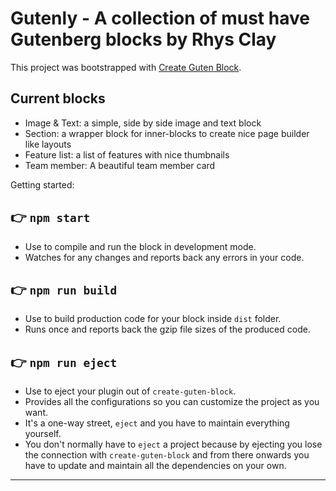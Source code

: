 # Gutenly - A collection of must have Gutenberg blocks by Rhys Clay

This project was bootstrapped with [Create Guten Block](https://github.com/ahmadawais/create-guten-block).

## Current blocks

* Image & Text: a simple, side by side image and text block
* Section: a wrapper block for inner-blocks to create nice page builder like layouts
* Feature list: a list of features with nice thumbnails
* Team member: A beautiful team member card

Getting started:

## 👉 `npm start`

* Use to compile and run the block in development mode.
* Watches for any changes and reports back any errors in your code.

## 👉 `npm run build`

* Use to build production code for your block inside `dist` folder.
* Runs once and reports back the gzip file sizes of the produced code.

## 👉 `npm run eject`

* Use to eject your plugin out of `create-guten-block`.
* Provides all the configurations so you can customize the project as you want.
* It's a one-way street, `eject` and you have to maintain everything yourself.
* You don't normally have to `eject` a project because by ejecting you lose the connection with `create-guten-block` and from there onwards you have to update and maintain all the dependencies on your own.

---
